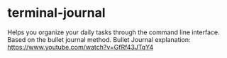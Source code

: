 # terminal-journal

Helps you organize your daily tasks through the command line interface. Based on the bullet journal method. Bullet Journal explanation: <https://www.youtube.com/watch?v=GfRf43JTqY4>

